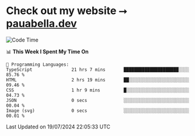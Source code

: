 # Check out my website ⭢ [pauabella.dev](https://pauabella.dev)

<!--START_SECTION:waka-->
![Code Time](http://img.shields.io/badge/Code%20Time-3%2C580%20hrs%2031%20mins-blue)

📊 **This Week I Spent My Time On** 

```text
💬 Programming Languages: 
TypeScript               21 hrs 7 mins       █████████████████████░░░░   85.76 % 
HTML                     2 hrs 19 mins       ██░░░░░░░░░░░░░░░░░░░░░░░   09.46 % 
CSS                      1 hr 9 mins         █░░░░░░░░░░░░░░░░░░░░░░░░   04.73 % 
JSON                     0 secs              ░░░░░░░░░░░░░░░░░░░░░░░░░   00.04 % 
Image (svg)              0 secs              ░░░░░░░░░░░░░░░░░░░░░░░░░   00.01 % 
```


 Last Updated on 19/07/2024 22:05:33 UTC
<!--END_SECTION:waka-->
